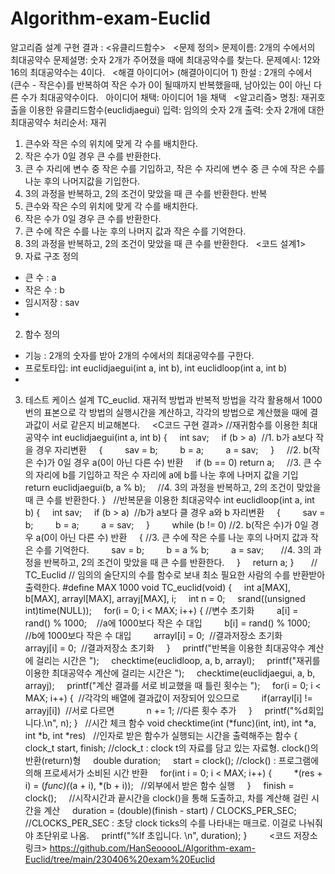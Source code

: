 # Algorithm-exam-Euclid

알고리즘 설계 구현 결과 : <유클리드함수>
 
<문제 정의>
문제이름: 2개의 수에서의 최대공약수
문제설명: 숫자 2개가 주어졌을 때에 최대공약수를 찾는다.
문제예시: 12와 16의 최대공약수는 4이다.
 
<해결 아이디어>
(해결아이디어 1) 한설 : 2개의 수에서 (큰수 - 작은수)를 반복하여 작은 수가 0이 될때까지 반복했을때, 남아있는 0이 아닌 다른 수가 최대공약수이다.
 
아이디어 채택: 아이디어 1을 채택
 
<알고리즘>
명칭: 재귀호출을 이용한 유클리드함수(euclidjaegui)
입력: 임의의 숫자 2개
출력: 숫자 2개에 대한 최대공약수
처리순서:
재귀
1. 큰수와 작은 수의 위치에 맞게 각 수를 배치한다.
2. 작은 수가 0일 경우 큰 수를 반환한다.
3. 큰 수 자리에 변수 중 작은 수를 기입하고, 작은 수 자리에 변수 중 큰 수에 작은 수를 나눈 후의 나머지값을 기입한다.
4. 3의 과정을 반복하고, 2의 조건이 맞았을 때 큰 수를 반환한다.
반복
1. 큰수와 작은 수의 위치에 맞게 각 수를 배치한다.
2. 작은 수가 0일 경우 큰 수를 반환한다.
3. 큰 수에 작은 수를 나눈 후의 나머지 값과 작은 수를 기억한다.
4. 3의 과정을 반복하고, 2의 조건이 맞았을 때 큰 수를 반환한다.
 
<코드 설계1>
1. 자료 구조 정의
- 큰 수 : a
- 작은 수 : b
- 임시저장 : sav
-
2. 함수 정의
- 기능 : 2개의 숫자를 받아 2개의 수에서의 최대공약수를 구한다.
- 프로토타입: int euclidjaegui(int a, int b), int euclidloop(int a, int b)
-
3. 테스트 케이스 설계
TC_euclid. 재귀적 방법과 반복적 방법을 각각 활용해서 1000번의 표본으로 각 방법의 실행시간을 계산하고, 각각의 방법으로 계산했을 때에 결과값이 서로 같은지 비교해본다.
 
 
<C코드 구현 결과>
//재귀함수를 이용한 최대공약수
int euclidjaegui(int a, int b)
{
    int sav;
    if (b > a)  //1. b가 a보다 작을 경우 자리변환
    {
        sav = b;
        b = a;
        a = sav;
    }
    //2. b(작은 수)가 0일 경우 a(0이 아닌 다른 수) 반환
    if (b == 0) return a;
    //3. 큰 수의 자리에 b를 기입하고 작은 수 자리에 a에 b를 나눈 후에 나머지 값을 기입
    return euclidjaegui(b, a % b);
    //4. 3의 과정을 반복하고, 2의 조건이 맞았을 때 큰 수를 반환한다.
}
 
//반복문을 이용한 최대공약수
int euclidloop(int a, int b)
{
    int sav;
    if (b > a)  //b가 a보다 클 경우 a와 b 자리변환
    {
        sav = b;
        b = a;
        a = sav;
    }
   
    while (b != 0) //2. b(작은 수)가 0일 경우 a(0이 아닌 다른 수) 반환
    { //3. 큰 수에 작은 수를 나눈 후의 나머지 값과 작은 수를 기억한다.
        sav = b;
        b = a % b;
        a = sav;
      //4. 3의 과정을 반복하고, 2의 조건이 맞았을 때 큰 수를 반환한다.
    }
    return a;
}
 
 
 
// TC_Euclid
// 임의의 술단지의 수를 함수로 보내 최소 필요한 사람의 수를 반환받아 출력한다.
#define MAX 1000
void TC_euclid(void)
{
    int a[MAX], b[MAX], arrayl[MAX], arrayj[MAX], i;
    int n = 0;
    srand((unsigned int)time(NULL));
    for(i = 0; i < MAX; i++) { //변수 초기화
        a[i] = rand() % 1000;    //a에 1000보다 작은 수 대입
        b[i] = rand() % 1000;   //b에 1000보다 작은 수 대입
        arrayl[i] = 0;  //결과저장소 초기화
        arrayj[i] = 0;  //결과저장소 초기화
    }
    printf("반복을 이용한 최대공약수 계산에 걸리는 시간은 ");
    checktime(euclidloop, a, b, arrayl);
    printf("재귀를 이용한 최대공약수 계산에 걸리는 시간은 ");
    checktime(euclidjaegui, a, b, arrayj);
    printf("계산 결과를 서로 비교했을 때 틀린 횟수는 ");
    for(i = 0; i < MAX; i++) {  //각각의 배열에 결과값이 저장되어 있으므로
        if(arrayl[i] != arrayj[i])  //서로 다르면
            n += 1; //다른 횟수 추가
    }
    printf("%d회입니다.\n", n);
}
 
//시간 체크 함수
void checktime(int (*func)(int, int), int *a, int *b, int *res)   //인자로 받은 함수가 실행되는 시간을 출력해주는 함수
{
    clock_t start, finish; //clock_t : clock t의 자료를 담고 있는 자료형. clock()의 반환(return)형
    double duration;
    start = clock(); //clock() : 프로그램에 의해 프로세서가 소비된 시간 반환
    for(int i = 0; i < MAX; i++) {
        *(res + i) = (*func)(*(a + i), *(b + i));   //외부에서 받은 함수 실행
    }
    finish = clock();
    //시작시간과 끝시간을 clock()을 통해 도출하고, 차를 계산해 걸린 시간을 계산
    duration = (double)(finish - start) / CLOCKS_PER_SEC;   //CLOCKS_PER_SEC : 초당 clock ticks의 수를 나타내는 매크로. 이걸로 나눠줘야 초단위로 나옴.
    printf("%lf 초입니다. \n", duration);
}
 
 
 
 
<코드 저장소 링크>
https://github.com/HanSeooooL/Algorithm-exam-Euclid/tree/main/230406%20exam%20Euclid
